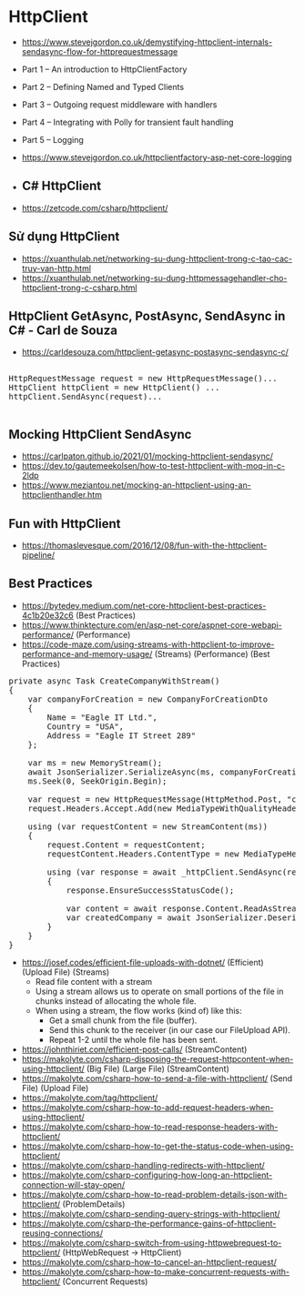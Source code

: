 # HttpClient
+ https://www.stevejgordon.co.uk/demystifying-httpclient-internals-sendasync-flow-for-httprequestmessage
+ Part 1 – An introduction to HttpClientFactory
+ Part 2 – Defining Named and Typed Clients
+ Part 3 – Outgoing request middleware with handlers
+ Part 4 – Integrating with Polly for transient fault handling
+ Part 5 – Logging
+ https://www.stevejgordon.co.uk/httpclientfactory-asp-net-core-logging

+ ## C# HttpClient
+ https://zetcode.com/csharp/httpclient/

## Sử dụng HttpClient
+ https://xuanthulab.net/networking-su-dung-httpclient-trong-c-tao-cac-truy-van-http.html
+ https://xuanthulab.net/networking-su-dung-httpmessagehandler-cho-httpclient-trong-c-csharp.html

## HttpClient GetAsync, PostAsync, SendAsync in C# - Carl de Souza
+ https://carldesouza.com/httpclient-getasync-postasync-sendasync-c/

<pre>

HttpRequestMessage request = new HttpRequestMessage()...
HttpClient httpClient = new HttpClient() ...
httpClient.SendAsync(request)...

</pre>

## Mocking HttpClient SendAsync
+ https://carlpaton.github.io/2021/01/mocking-httpclient-sendasync/
+ https://dev.to/gautemeekolsen/how-to-test-httpclient-with-moq-in-c-2ldp
+ https://www.meziantou.net/mocking-an-httpclient-using-an-httpclienthandler.htm

## Fun with HttpClient
+ https://thomaslevesque.com/2016/12/08/fun-with-the-httpclient-pipeline/

## Best Practices
+ https://bytedev.medium.com/net-core-httpclient-best-practices-4c1b20e32c6 (Best Practices)
+ https://www.thinktecture.com/en/asp-net-core/aspnet-core-webapi-performance/ (Performance)
+ https://code-maze.com/using-streams-with-httpclient-to-improve-performance-and-memory-usage/ (Streams) (Performance) (Best Practices)
<pre>
private async Task CreateCompanyWithStream()
{
    var companyForCreation = new CompanyForCreationDto
    {
        Name = "Eagle IT Ltd.",
        Country = "USA",
        Address = "Eagle IT Street 289"
    };

    var ms = new MemoryStream();
    await JsonSerializer.SerializeAsync(ms, companyForCreation);
    ms.Seek(0, SeekOrigin.Begin);

    var request = new HttpRequestMessage(HttpMethod.Post, "companies");
    request.Headers.Accept.Add(new MediaTypeWithQualityHeaderValue("application/json"));

    using (var requestContent = new StreamContent(ms))
    {
        request.Content = requestContent;
        requestContent.Headers.ContentType = new MediaTypeHeaderValue("application/json");

        using (var response = await _httpClient.SendAsync(request, HttpCompletionOption.ResponseHeadersRead))
        {
            response.EnsureSuccessStatusCode();

            var content = await response.Content.ReadAsStreamAsync();
            var createdCompany = await JsonSerializer.DeserializeAsync<CompanyDto>(content, _options);
        }    
    }    
}
</pre>
+ https://josef.codes/efficient-file-uploads-with-dotnet/ (Efficient) (Upload File) (Streams)
  + Read file content with a stream
  + Using a stream allows us to operate on small portions of the file in chunks instead of allocating the whole file.
  + When using a stream, the flow works (kind of) like this:
    + Get a small chunk from the file (buffer).
    + Send this chunk to the receiver (in our case our FileUpload API).
    + Repeat 1-2 until the whole file has been sent.
+ https://johnthiriet.com/efficient-post-calls/ (StreamContent)
+ https://makolyte.com/csharp-disposing-the-request-httpcontent-when-using-httpclient/ (Big File) (Large File) (StreamContent)
+ https://makolyte.com/csharp-how-to-send-a-file-with-httpclient/ (Send File) (Upload File)
+ https://makolyte.com/tag/httpclient/
+ https://makolyte.com/csharp-how-to-add-request-headers-when-using-httpclient/
+ https://makolyte.com/csharp-how-to-read-response-headers-with-httpclient/
+ https://makolyte.com/csharp-how-to-get-the-status-code-when-using-httpclient/
+ https://makolyte.com/csharp-handling-redirects-with-httpclient/
+ https://makolyte.com/csharp-configuring-how-long-an-httpclient-connection-will-stay-open/
+ https://makolyte.com/csharp-how-to-read-problem-details-json-with-httpclient/ (ProblemDetails)
+ https://makolyte.com/csharp-sending-query-strings-with-httpclient/
+ https://makolyte.com/csharp-the-performance-gains-of-httpclient-reusing-connections/
+ https://makolyte.com/csharp-switch-from-using-httpwebrequest-to-httpclient/ (HttpWebRequest -> HttpClient)
+ https://makolyte.com/csharp-how-to-cancel-an-httpclient-request/
+ https://makolyte.com/csharp-how-to-make-concurrent-requests-with-httpclient/ (Concurrent Requests)

